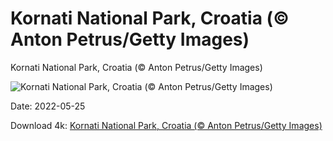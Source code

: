 # Kornati National Park, Croatia (© Anton Petrus/Getty Images)

Kornati National Park, Croatia (© Anton Petrus/Getty Images)

![Kornati National Park, Croatia (© Anton Petrus/Getty Images)](https://bing.com/th?id=OHR.KornatiNP_EN-US0453245326_UHD.jpg&w=1024&h=576)

Date: 2022-05-25

Download 4k: [Kornati National Park, Croatia (© Anton Petrus/Getty Images)](https://bing.com/th?id=OHR.KornatiNP_EN-US0453245326_UHD.jpg)

